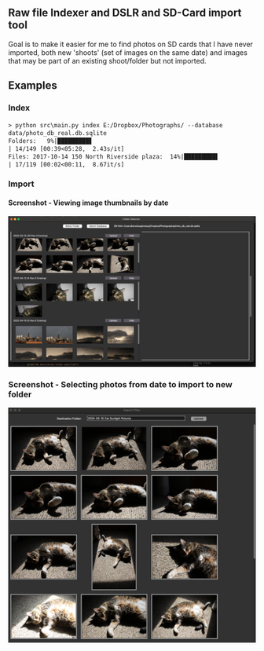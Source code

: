 ## Raw file Indexer and DSLR and SD-Card import tool

Goal is to make it easier for me to find photos on SD cards that I have never imported, both new 'shoots' (set of images on the same date) and images that may be part of an existing shoot/folder but not imported.

## Examples

### Index

```
> python src\main.py index E:/Dropbox/Photographs/ --database data/photo_db_real.db.sqlite
Folders:   9%|█████████▋                                                                                             | 14/149 [00:39<05:28,  2.43s/it]
Files: 2017-10-14 150 North Riverside plaza:  14%|█████████▌                                                         | 17/119 [00:02<00:11,  8.67it/s]
```

### Import

#### Screenshot - Viewing image thumbnails by date

![alt text](docs/ui_1.png)

### Screenshot - Selecting photos from date to import to new folder

![alt text](docs/ui_2.png)
